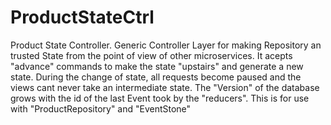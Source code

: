 # ProductStateCtrl
Product State Controller. Generic Controller Layer for making Repository an trusted State from the point of view of other microservices. It acepts "advance" commands to make the state "upstairs" and generate a new state. During the change of state, all requests become paused and the views cant never take an intermediate state. The "Version" of the database grows with the id of the last Event took by the "reducers". This is for use with "ProductRepository" and "EventStone"
